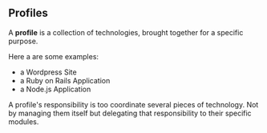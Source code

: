 ## Profiles

A **profile** is a collection of technologies, brought together for a specific purpose.

Here a are some examples:
* a Wordpress Site
* a Ruby on Rails Application
* a Node.js Application

A profile's responsibility is too coordinate several pieces of technology. Not by managing them itself but delegating that responsibility to their specific modules.